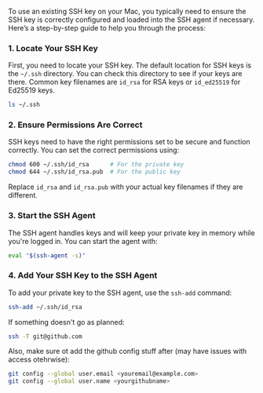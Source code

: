 To use an existing SSH key on your Mac, you typically need to ensure the SSH key is correctly configured and loaded into the SSH agent if necessary. Here’s a step-by-step guide to help you through the process:

### 1. Locate Your SSH Key
First, you need to locate your SSH key. The default location for SSH keys is the `~/.ssh` directory. You can check this directory to see if your keys are there. Common key filenames are `id_rsa` for RSA keys or `id_ed25519` for Ed25519 keys.

```bash
ls ~/.ssh
```

### 2. Ensure Permissions Are Correct
SSH keys need to have the right permissions set to be secure and function correctly. You can set the correct permissions using:

```bash
chmod 600 ~/.ssh/id_rsa      # For the private key
chmod 644 ~/.ssh/id_rsa.pub  # For the public key
```
Replace `id_rsa` and `id_rsa.pub` with your actual key filenames if they are different.

### 3. Start the SSH Agent
The SSH agent handles keys and will keep your private key in memory while you're logged in. You can start the agent with:

```bash
eval "$(ssh-agent -s)"
```

### 4. Add Your SSH Key to the SSH Agent
To add your private key to the SSH agent, use the `ssh-add` command:

```bash
ssh-add ~/.ssh/id_rsa
```

If something doesn't go as planned:
```bash
ssh -T git@github.com
```

Also, make sure ot add the github config stuff after (may have issues with access otehrwise):
```bash
git config --global user.email <youremail@example.com>
git config --global user.name <yourgithubname>
```
